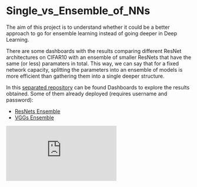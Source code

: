 # Single_vs_Ensemble_of_NNs

The aim of this project is to understand whether it could be a better approach to go for ensemble learning instead of going deeper in Deep Learning.

There are some dashboards with the results comparing different ResNet architectures on CIFAR10 with an ensemble of smaller ResNets that have the same (or less) paramaters in total.
This way, we can say that for a fixed network capacity, splitting the parameters into an ensemble of models is more efficient than gathering them into a single deeper structure.

In this [separated repository][1] can be found Dashboards to explore the results obtained. 
Some of them already deployed (requires username and password): 

- [ResNets Ensemble][2]
- [VGGs Ensemble][3]

<embed src="https://resnet110.herokuapp.com/">



[1]: https://github.com/PabloRR100/Single_vs_Ensemble_Dashboards
[2]: https://resnet-ensembles.herokuapp.com/
[3]: https://vgg-ensembles.herokuapp.com/
